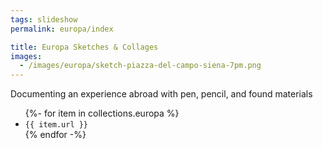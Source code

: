 ```yaml
---
tags: slideshow
permalink: europa/index

title: Europa Sketches & Collages
images:
  - /images/europa/sketch-piazza-del-campo-siena-7pm.png
---
```

Documenting an experience abroad with pen, pencil, and found materials

<ul>
{%- for item in collections.europa %}
  <li><code>{{ item.url }}</code></li>
{% endfor -%}
</ul>
